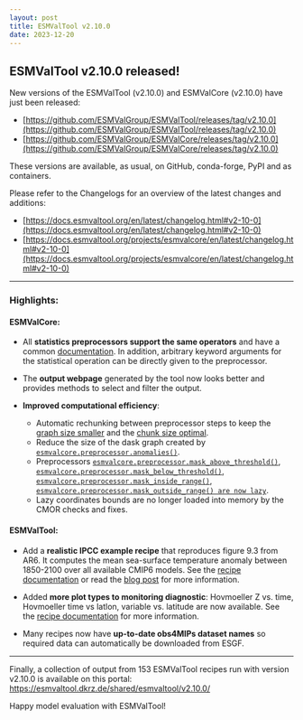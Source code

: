 ```yaml
---
layout: post
title: ESMValTool v2.10.0
date: 2023-12-20
---
```


## ESMValTool v2.10.0 released!

New versions of the ESMValTool (v2.10.0) and ESMValCore (v2.10.0) have just been released:
-	[https://github.com/ESMValGroup/ESMValTool/releases/tag/v2.10.0](https://github.com/ESMValGroup/ESMValTool/releases/tag/v2.10.0)
-	[https://github.com/ESMValGroup/ESMValCore/releases/tag/v2.10.0](https://github.com/ESMValGroup/ESMValCore/releases/tag/v2.10.0) 

These versions are available, as usual, on GitHub, conda-forge, PyPI and as containers. 

Please refer to the Changelogs for an overview of the latest changes and additions:
-	[https://docs.esmvaltool.org/en/latest/changelog.html#v2-10-0](https://docs.esmvaltool.org/en/latest/changelog.html#v2-10-0)
-	[https://docs.esmvaltool.org/projects/esmvalcore/en/latest/changelog.html#v2-10-0](https://docs.esmvaltool.org/projects/esmvalcore/en/latest/changelog.html#v2-10-0) 

-------------------

### Highlights:
#### ESMValCore:

- All **statistics preprocessors support the same operators** and have a common [documentation](https://docs.esmvaltool.org/projects/ESMValCore/en/latest/recipe/preprocessor.html#stat-preprocs). In addition, arbitrary keyword arguments for the statistical operation can be directly given to the preprocessor.

- The **output webpage** generated by the tool now looks better and provides methods to select and filter the output.

- **Improved computational efficiency**:
  - Automatic rechunking between preprocessor steps to keep the [graph size smaller](https://docs.dask.org/en/latest/best-practices.html#avoid-very-large-graphs) and the [chunk size optimal](https://blog.dask.org/2021/11/02/choosing-dask-chunk-sizes).
  - Reduce the size of the dask graph created by [```esmvalcore.preprocessor.anomalies()```](https://docs.esmvaltool.org/projects/ESMValCore/en/latest/api/esmvalcore.preprocessor.html#esmvalcore.preprocessor.anomalies).
  - Preprocessors [```esmvalcore.preprocessor.mask_above_threshold()```](https://docs.esmvaltool.org/projects/ESMValCore/en/latest/api/esmvalcore.preprocessor.html#esmvalcore.preprocessor.mask_above_threshold), [```esmvalcore.preprocessor.mask_below_threshold()```](https://docs.esmvaltool.org/projects/ESMValCore/en/latest/api/esmvalcore.preprocessor.html#esmvalcore.preprocessor.mask_below_threshold), [```esmvalcore.preprocessor.mask_inside_range()```](https://docs.esmvaltool.org/projects/ESMValCore/en/latest/api/esmvalcore.preprocessor.html#esmvalcore.preprocessor.mask_inside_range), [```esmvalcore.preprocessor.mask_outside_range() are now lazy```](https://docs.esmvaltool.org/projects/ESMValCore/en/latest/api/esmvalcore.preprocessor.html#esmvalcore.preprocessor.mask_outside_range).
  - Lazy coordinates bounds are no longer loaded into memory by the CMOR checks and fixes.

#### ESMValTool:

- Add a **realistic IPCC example recipe** that reproduces figure 9.3 from AR6. It computes the mean sea-surface temperature anomaly between 1850-2100 over all available CMIP6 models. See the [recipe documentation](https://docs.esmvaltool.org/en/latest/recipes/recipe_examples.html#recipe-examples) or read the [blog post](https://blog.esciencecenter.nl/easy-ipcc-powered-by-esmvalcore-19a0b6366ea7) for more information.

- Added **more plot types to monitoring diagnostic**: Hovmoeller Z vs. time, Hovmoeller time vs latlon, variable vs. latitude are now available. See the [recipe documentation](https://docs.esmvaltool.org/en/latest/recipes/recipe_examples.html#recipe-examples) for more information.

- Many recipes now have **up-to-date obs4MIPs dataset names** so required data can automatically be downloaded from ESGF.

-------------------

Finally, a collection of output from 153 ESMValTool recipes run with version v2.10.0 is available on this portal: https://esmvaltool.dkrz.de/shared/esmvaltool/v2.10.0/ 

Happy model evaluation with ESMValTool!
